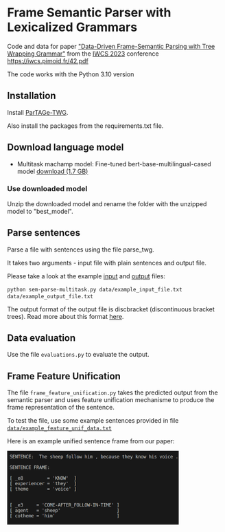# Frame Semantic Parser with Lexicalized Grammars

Code and data for paper ["Data-Driven Frame-Semantic Parsing
with Tree Wrapping Grammar"](https://iwcs.pimoid.fr/42.pdf) from the [IWCS 2023](https://iwcs2023.loria.fr/) conference https://iwcs.pimoid.fr/42.pdf

The code works with the Python 3.10 version

## Installation

Install [ParTAGe-TWG](https://github.com/kawu/partage-twg).

Also install the packages from the requirements.txt file. 


## Download language model

- Multitask machamp model:	Fine-tuned bert-base-multilingual-cased model	[download (1.7 GB)](https://www.dropbox.com/s/qmtrvieptrd13u6/best_model_mult_bert.zip?dl=0)

### Use downloaded model

Unzip the downloaded model and rename the folder with the unzipped model to "best_model". 


## Parse sentences

Parse a file with sentences using the file parse_twg. 

It takes two arguments - input file with plain sentences and output file. 


Please take a look at the example [input](https://github.com/TaniaBladier/Transformer-based-TWG-parsing/blob/main/example_input_file.txt) and [output](https://github.com/TaniaBladier/Transformer-based-TWG-parsing/blob/main/example_output_file.txt) files:

```
python sem-parse-multitask.py data/example_input_file.txt data/example_output_file.txt
```
The output format of the output file is discbracket (discontinuous bracket trees). Read more about this format [here](https://discodop.readthedocs.io/en/latest/fileformats.html).


## Data evaluation

Use the file `evaluations.py` to evaluate the output.

## Frame Feature Unification 

The file `frame_feature_unification.py` takes the predicted output from the semantic parser and uses feature unification mechanisme to produce the frame representation of the sentence.

To test the file, use some example sentences provided in file [`data/example_feature_unif_data.txt`](https://github.com/TaniaBladier/Frame-Semantic-Parser-with-Lexicalized-Grammars/blob/main/data/example_feature_unif_data.txt)

Here is an example unified sentence frame from our paper:

<img src="https://github.com/TaniaBladier/Frame-Semantic-Parser-with-Lexicalized-Grammars/blob/main/img/Example-Frame-Representation.png" width="400">



